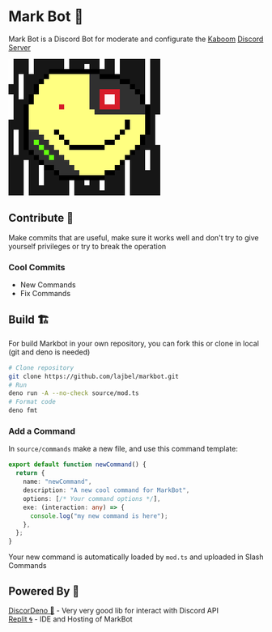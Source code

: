 # Mark Bot 🤖

Mark Bot is a Discord Bot for moderate and configurate the
[Kaboom](https://github.com/replit/kaboom)
[Discord Server](https://discord.gg/rD8GQqdxqe)

![mark](markbot.png)

## Contribute 🎉

Make commits that are useful, make sure it works well and don't try to give
yourself privileges or try to break the operation

### Cool Commits

- New Commands
- Fix Commands

## Build 🏗️

For build Markbot in your own repository, you can fork this or clone in local
(git and deno is needed)

```sh
# Clone repository
git clone https://github.com/lajbel/markbot.git
# Run
deno run -A --no-check source/mod.ts
# Format code
deno fmt
```

### Add a Command

In `source/commands` make a new file, and use this command template:

```ts
export default function newCommand() {
  return {
    name: "newCommand",
    description: "A new cool command for MarkBot",
    options: [/* Your command options */],
    exe: (interaction: any) => {
      console.log("my new command is here");
    },
  };
}
```

Your new command is automatically loaded by `mod.ts` and uploaded in Slash
Commands

## Powered By 🚀

[DiscorDeno 🦕](https://github.com/discordeno/discordeno) - Very very good lib
for interact with Discord API <br> [Replit 🌀](https://replit.com) - IDE and
Hosting of MarkBot
